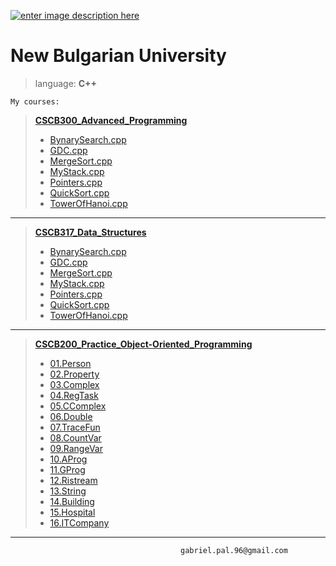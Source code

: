 [![enter image description here](http://isic.bg/public/upload/content/158/200/nbu_logo.jpg)](http://www.nbu.bg/)

**New Bulgarian University**
===================
    
>language:  **C++**

    My courses:

 

>  [**CSCB300_Advanced_Programming**](https://github.com/gabrielpal96/NBU/tree/master/CSCB300_Advanced_Programming)
>     
>  - [BynarySearch.cpp](https://github.com/gabrielpal96/NBU/blob/master/CSCB317_Data_Structures/BynarySearch.cpp)
>  - [GDC.cpp](https://github.com/gabrielpal96/NBU/blob/master/CSCB317_Data_Structures/GDC.cpp)
>  - [MergeSort.cpp](https://github.com/gabrielpal96/NBU/blob/master/CSCB317_Data_Structures/MergeSort.cpp)
>  - [MyStack.cpp](https://github.com/gabrielpal96/NBU/blob/master/CSCB317_Data_Structures/MyStack.cpp)
>  - [Pointers.cpp](https://github.com/gabrielpal96/NBU/blob/master/CSCB317_Data_Structures/Pointers.cpp)
>  - [QuickSort.cpp](https://github.com/gabrielpal96/NBU/blob/master/CSCB317_Data_Structures/QuickSort.cpp)
>  - [TowerOfHanoi.cpp](https://github.com/gabrielpal96/NBU/blob/master/CSCB317_Data_Structures/TowerOfHanoi.cpp)

---------------------
 
> [**CSCB317_Data_Structures**](https://github.com/gabrielpal96/NBU/tree/master/CSCB317_Data_Structures)
> 
>  - [BynarySearch.cpp](https://github.com/gabrielpal96/NBU/blob/master/CSCB317_Data_Structures/BynarySearch.cpp)
>  - [GDC.cpp](https://github.com/gabrielpal96/NBU/blob/master/CSCB317_Data_Structures/GDC.cpp)
>  - [MergeSort.cpp](https://github.com/gabrielpal96/NBU/blob/master/CSCB317_Data_Structures/MergeSort.cpp)
>  - [MyStack.cpp](https://github.com/gabrielpal96/NBU/blob/master/CSCB317_Data_Structures/MyStack.cpp)
>  - [Pointers.cpp](https://github.com/gabrielpal96/NBU/blob/master/CSCB317_Data_Structures/Pointers.cpp)
>  - [QuickSort.cpp](https://github.com/gabrielpal96/NBU/blob/master/CSCB317_Data_Structures/QuickSort.cpp)
>  -  [TowerOfHanoi.cpp](https://github.com/gabrielpal96/NBU/blob/master/CSCB317_Data_Structures/TowerOfHanoi.cpp)


---------------------

> [**CSCB200_Practice_Object-Oriented_Programming**](https://github.com/gabrielpal96/NBU/tree/master/CSCB200_Practice_on_Object-Oriented_Programming)
> 
>  - [01.Person](https://github.com/gabrielpal96/NBU/tree/master/CSCB200_Practice_on_Object-Oriented_Programming/01.Person)
>  - [02.Property](https://github.com/gabrielpal96/NBU/tree/master/CSCB200_Practice_on_Object-Oriented_Programming/02.Property)
>  - [03.Complex](https://github.com/gabrielpal96/NBU/tree/master/CSCB200_Practice_on_Object-Oriented_Programming/03.Complex)
>  - [04.RegTask](https://github.com/gabrielpal96/NBU/tree/master/CSCB200_Practice_on_Object-Oriented_Programming/04.RegTask)
>  - [05.CComplex](https://github.com/gabrielpal96/NBU/tree/master/CSCB200_Practice_on_Object-Oriented_Programming/05.CComplex)
>  - [06.Double](https://github.com/gabrielpal96/NBU/tree/master/CSCB200_Practice_on_Object-Oriented_Programming/06.Double)
>  - [07.TraceFun](https://github.com/gabrielpal96/NBU/tree/master/CSCB200_Practice_on_Object-Oriented_Programming/07.TraceFun)
>  - [08.CountVar](https://github.com/gabrielpal96/NBU/tree/master/CSCB200_Practice_on_Object-Oriented_Programming/08.CountVar)
>  - [09.RangeVar](https://github.com/gabrielpal96/NBU/tree/master/CSCB200_Practice_on_Object-Oriented_Programming/09.RangeVar)
>  - [10.AProg](https://github.com/gabrielpal96/NBU/tree/master/CSCB200_Practice_on_Object-Oriented_Programming/10.AProg)
>  - [11.GProg](https://github.com/gabrielpal96/NBU/tree/master/CSCB200_Practice_on_Object-Oriented_Programming/11.GProg)
>  - [12.Ristream](https://github.com/gabrielpal96/NBU/tree/master/CSCB200_Practice_on_Object-Oriented_Programming/12Ristream)
>  - [13.String](https://github.com/gabrielpal96/NBU/tree/master/CSCB200_Practice_on_Object-Oriented_Programming/13.String)
>  - [14.Building](https://github.com/gabrielpal96/NBU/tree/master/CSCB200_Practice_on_Object-Oriented_Programming/14.Building)
>  - [15.Hospital](https://github.com/gabrielpal96/NBU/tree/master/CSCB200_Practice_on_Object-Oriented_Programming/15.Hospital)
>  - [16.ITCompany](https://github.com/gabrielpal96/NBU/tree/master/CSCB200_Practice_on_Object-Oriented_Programming/16.ITCompany)

-----
                                          gabriel.pal.96@gmail.com